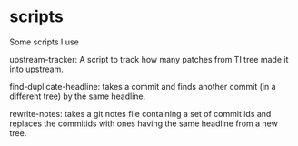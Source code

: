 # scripts
Some scripts I use

upstream-tracker: A script to track how many patches from TI tree
		  made it into upstream.

find-duplicate-headline: takes a commit and finds another commit
			 (in a different tree) by the same headline.

rewrite-notes: takes a git notes file containing a set of commit ids
	       and replaces the commitids with ones having the same headline
	       from a new tree.
